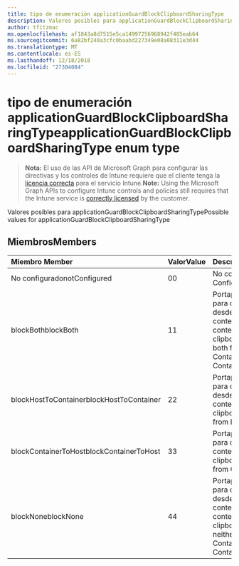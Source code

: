 ```yaml
---
title: tipo de enumeración applicationGuardBlockClipboardSharingType
description: Valores posibles para applicationGuardBlockClipboardSharingType
author: tfitzmac
ms.openlocfilehash: af1843a8d7515e5ca14997256968942f485eab64
ms.sourcegitcommit: 6a82bf240a3cfc0baabd227349e08a08311e3d44
ms.translationtype: MT
ms.contentlocale: es-ES
ms.lasthandoff: 12/18/2018
ms.locfileid: "27304084"
---
```

# <a name="applicationguardblockclipboardsharingtype-enum-type"></a><span data-ttu-id="97102-103">tipo de enumeración applicationGuardBlockClipboardSharingType</span><span class="sxs-lookup"><span data-stu-id="97102-103">applicationGuardBlockClipboardSharingType enum type</span></span>

> <span data-ttu-id="97102-104">**Nota:** El uso de las API de Microsoft Graph para configurar las directivas y los controles de Intune requiere que el cliente tenga la [licencia correcta](https://go.microsoft.com/fwlink/?linkid=839381) para el servicio Intune.</span><span class="sxs-lookup"><span data-stu-id="97102-104">**Note:** Using the Microsoft Graph APIs to configure Intune controls and policies still requires that the Intune service is [correctly licensed](https://go.microsoft.com/fwlink/?linkid=839381) by the customer.</span></span>

<span data-ttu-id="97102-105">Valores posibles para applicationGuardBlockClipboardSharingType</span><span class="sxs-lookup"><span data-stu-id="97102-105">Possible values for applicationGuardBlockClipboardSharingType</span></span>
## <a name="members"></a><span data-ttu-id="97102-106">Miembros</span><span class="sxs-lookup"><span data-stu-id="97102-106">Members</span></span>
|<span data-ttu-id="97102-107">Miembro	</span><span class="sxs-lookup"><span data-stu-id="97102-107">Member</span></span>|<span data-ttu-id="97102-108">Valor</span><span class="sxs-lookup"><span data-stu-id="97102-108">Value</span></span>|<span data-ttu-id="97102-109">Descripción</span><span class="sxs-lookup"><span data-stu-id="97102-109">Description</span></span>|
|:---|:---|:---|
|<span data-ttu-id="97102-110">No configurado</span><span class="sxs-lookup"><span data-stu-id="97102-110">notConfigured</span></span>|<span data-ttu-id="97102-111">0</span><span class="sxs-lookup"><span data-stu-id="97102-111">0</span></span>|<span data-ttu-id="97102-112">No configurado</span><span class="sxs-lookup"><span data-stu-id="97102-112">Not Configured</span></span>|
|<span data-ttu-id="97102-113">blockBoth</span><span class="sxs-lookup"><span data-stu-id="97102-113">blockBoth</span></span>|<span data-ttu-id="97102-114">1</span><span class="sxs-lookup"><span data-stu-id="97102-114">1</span></span>|<span data-ttu-id="97102-115">Portapapeles de bloque para compartir datos desde el Host al contenedor y del contenedor a Host</span><span class="sxs-lookup"><span data-stu-id="97102-115">Block clipboard to share data both from Host to Container and from Container to Host</span></span>|
|<span data-ttu-id="97102-116">blockHostToContainer</span><span class="sxs-lookup"><span data-stu-id="97102-116">blockHostToContainer</span></span>|<span data-ttu-id="97102-117">2</span><span class="sxs-lookup"><span data-stu-id="97102-117">2</span></span>|<span data-ttu-id="97102-118">Portapapeles de bloque para compartir datos desde el Host al contenedor</span><span class="sxs-lookup"><span data-stu-id="97102-118">Block clipboard to share data from Host to Container</span></span>|
|<span data-ttu-id="97102-119">blockContainerToHost</span><span class="sxs-lookup"><span data-stu-id="97102-119">blockContainerToHost</span></span>|<span data-ttu-id="97102-120">3</span><span class="sxs-lookup"><span data-stu-id="97102-120">3</span></span>|<span data-ttu-id="97102-121">Portapapeles de bloque para compartir datos de contenedor a Host</span><span class="sxs-lookup"><span data-stu-id="97102-121">Block clipboard to share data from Container to Host</span></span>|
|<span data-ttu-id="97102-122">blockNone</span><span class="sxs-lookup"><span data-stu-id="97102-122">blockNone</span></span>|<span data-ttu-id="97102-123">4</span><span class="sxs-lookup"><span data-stu-id="97102-123">4</span></span>|<span data-ttu-id="97102-124">Portapapeles de bloque para compartir datos desde el Host al contenedor ni del contenedor a Host</span><span class="sxs-lookup"><span data-stu-id="97102-124">Block clipboard to share data neither from Host to Container nor from Container to Host</span></span>|



